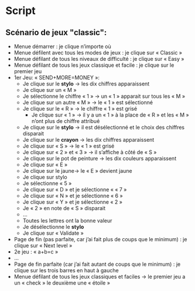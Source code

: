 
# Script

## Scénario de jeux "classic":

- Menue démarrer : je clique n’importe où
- Menue défilent avec tous les modes de jeux : je clique sur « Classic »
- Menue défilant de tous les niveaux de difficulté : je clique sur « Easy »
- Menue défilant de tous les jeux classique et facile : je clique sur le premier jeu
- 1er Jeu: « SEND+MORE=MONEY »: 
  - Je clique sur le **stylo** -> les dix chiffres apparaissent
  - Je clique sur un « M »
  - Je sélectionne le chiffre « 1 » -> un « 1 » apparait sur tous les « M »
  - Je clique sur un autre « M » -> le « 1 » est sélectionné
  - Je clique sur le « R » -> le chiffre « 1 » est grisé  
    - Je clique sur « 1 » -> il y a un « 1 » à la place de « R » et les « M » n’ont plus de chiffre attribué
  - Je clique sur le **stylo** -> il est désélectionné et le choix des chiffres disparait
  - Je clique sur le **crayon** -> les dix chiffres apparaissent
  - Je clique sur « S » -> le « 1 » est grisé
  - Je clique sur « 2 » et « 3 » -> il s’affiche à côté de « S »
  - Je clique sur le pot de peinture -> les dix couleurs apparaissent
  - Je clique sur « E »
  - Je clique sur le jaune-> le « E » devient jaune
  - Je clique sur stylo
  - Je sélectionne « 5 »
  - Je clique sur « D » et je sélectionne « « 7 »
  - Je clique sur « N » et je sélectionne « 6 »
  - Je clique sur « Y » et je sélectionne « 2 »
  - Je « 2 » en note de « S » disparait
  - …
  - Toutes les lettres ont la bonne valeur
  - Je désélectionne le **stylo**
  - Je clique sur « Validate » 
- Page de fin (pas parfaite, car j’ai fait plus de coups que le minimum) : je clique sur « Next level »
- 2e jeu : « a+b=c »
- …
- Page de fin parfaite (car j’ai fait autant de coups que le minimum) : je clique sur les trois barres en haut à gauche
- Menue défilant de tous les jeux classiques et faciles -> le premier jeu a un « check » le deuxième une « étoile »


